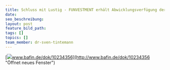 ```yaml
---
title: Schluss mit Lustig - FUNVESTMENT erhält Abwicklungsverfügung der BaFin
date:
seo_beschreibung:
layout: post
feature_bild_path:
tags: []
topics: []
team_member: dr-sven-tintemann
---
```



[![](http://www.bafin.de/SiteGlobals/Frontend/Images/icons/newsletter/icon_webcodelink.png?__blob=normal)www.bafin.de/dok/10234356](http://www.bafin.de/dok/10234356 "Öffnet neues Fenster")